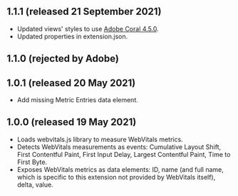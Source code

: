 1.1.1 (released 21 September 2021)
-----------------------------

- Updated views' styles to use [Adobe Coral 4.5.0](https://opensource.adobe.com/coral-spectrum/documentation/).
- Updated properties in extension.json.

1.1.0 (rejected by Adobe)
-------------------------

1.0.1 (released 20 May 2021)
-----------------------------

- Add missing Metric Entries data element.

1.0.0 (released 19 May 2021)
-----------------------------

- Loads webvitals.js library to measure WebVitals metrics.
- Detects WebVitals measurements as events: Cumulative Layout Shift, First Contentful Paint, First Input Delay, Largest Contentful Paint, Time to First Byte.
- Exposes WebVitals metrics as data elements: ID, name (and full name, which is specific to this extension not provided by WebVitals itself), delta, value.
